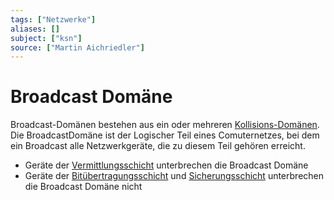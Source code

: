 ```yaml
---
tags: ["Netzwerke"]
aliases: []
subject: ["ksn"]
source: ["Martin Aichriedler"]
---
```


# Broadcast Domäne

Broadcast-Domänen bestehen aus ein oder mehreren [Kollisions-Domänen](Kollisionsdomäne.md).  
Die BroadcastDomäne ist der Logischer Teil eines Comuternetzes, bei dem ein Broadcast alle Netzwerkgeräte, die zu diesem Teil gehören erreicht.
- Geräte der [Vermittlungsschicht](Vermittlungsschicht.md) unterbrechen die Broadcast Domäne 
- Geräte der [Bitübertragungsschicht](Bitübertragungsschicht.md) und [Sicherungsschicht](Sicherungsschicht.md) unterbrechen die Broadcast Domäne nicht